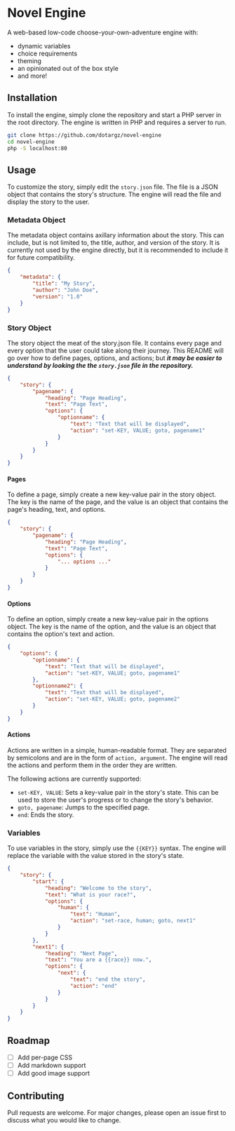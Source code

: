 # Novel Engine

A web-based low-code choose-your-own-adventure engine with:

- dynamic variables
- choice requirements
- theming
- an opinionated out of the box style
- and more!

## Installation

To install the engine, simply clone the repository and start a PHP server in the root directory. The engine is written in PHP and requires a server to run.

```bash
git clone https://github.com/dotargz/novel-engine
cd novel-engine
php -S localhost:80
```

## Usage

To customize the story, simply edit the `story.json` file. The file is a JSON object that contains the story's structure. The engine will read the file and display the story to the user.

### Metadata Object

The metadata object contains axillary information about the story. This can include, but is not limited to, the title, author, and version of the story. It is currently not used by the engine directly, but it is recommended to include it for future compatibility.

```json
{
	"metadata": {
		"title": "My Story",
		"author": "John Doe",
		"version": "1.0"
	}
}
```

### Story Object

The story object the meat of the story.json file. It contains every page and every option that the user could take along their journey. This README will go over how to define pages, options, and actions; but ***it may be easier to understand by looking the the `story.json` file in the repository.***

```json
{
    "story": {
        "pagename": {
            "heading": "Page Heading",
            "text": "Page Text",
            "options": {
                "optionname": {
                    "text": "Text that will be displayed",
                    "action": "set-KEY, VALUE; goto, pagename1"
                }
            }
        }
    }
}
```

#### Pages

To define a page, simply create a new key-value pair in the story object. The key is the name of the page, and the value is an object that contains the page's heading, text, and options.

```json
{
    "story": {
        "pagename": {
            "heading": "Page Heading",
            "text": "Page Text",
            "options": {
                "... options ..."
            }
        }
    }
}
```

#### Options

To define an option, simply create a new key-value pair in the options object. The key is the name of the option, and the value is an object that contains the option's text and action.

```json
{
	"options": {
		"optionname": {
			"text": "Text that will be displayed",
			"action": "set-KEY, VALUE; goto, pagename1"
		},
		"optionname2": {
			"text": "Text that will be displayed",
			"action": "set-KEY, VALUE; goto, pagename2"
		}
	}
}
```

#### Actions

Actions are written in a simple, human-readable format. They are separated by semicolons and are in the form of `action, argument`. The engine will read the actions and perform them in the order they are written.

The following actions are currently supported:

- `set-KEY, VALUE`: Sets a key-value pair in the story's state. This can be used to store the user's progress or to change the story's behavior.
- `goto, pagename`: Jumps to the specified page.
- `end`: Ends the story.

### Variables

To use variables in the story, simply use the `{{KEY}}` syntax. The engine will replace the variable with the value stored in the story's state.

```json
{
	"story": {
		"start": {
			"heading": "Welcome to the story",
			"text": "What is your race?",
			"options": {
				"human": {
					"text": "Human",
					"action": "set-race, human; goto, next1"
				}
			}
		},
		"next1": {
			"heading": "Next Page",
			"text": "You are a {{race}} now.",
			"options": {
				"next": {
					"text": "end the story",
					"action": "end"
				}
			}
		}
	}
}
```

## Roadmap

- [ ] Add per-page CSS
- [ ] Add markdown support
- [ ] Add good image support

## Contributing

Pull requests are welcome. For major changes, please open an issue first to discuss what you would like to change.
